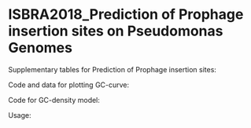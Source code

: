 # ISBRA2018_Prediction of Prophage insertion sites on Pseudomonas Genomes

Supplementary tables for Prediction of Prophage insertion sites:



Code and data for plotting GC-curve:




Code for GC-density model:

Usage:

